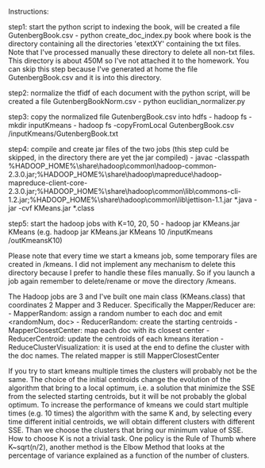 Instructions:

step1: start the python script to indexing the book, will be created a file GutenbergBook.csv
	- python create_doc_index.py book
	where book is the directory containing all the directories 'etextXY' containing the txt files.
	Note that I've processed manually these directory to delete all non-txt files. This directory is about 450M so I've not attached it to the homework.
	You can skip this step because I've generated at home the file GutenbergBook.csv and it is into this directory.
	
step2: normalize the tfidf of each document with the python script, will be created a file GutenbergBookNorm.csv
	- python euclidian_normalizer.py
	
step3: copy the normalized file GutenbergBook.csv into hdfs
	- hadoop fs -mkdir inputKmeans
	- hadoop fs -copyFromLocal GutenbergBook.csv /inputKmeans/GutenbergBook.txt
	
step4: compile and create jar files of the two jobs (this step culd be skipped, in the directory there are yet the jar compiled)
	- javac -classpath %HADOOP_HOME%\share\hadoop\common\hadoop-common-2.3.0.jar;%HADOOP_HOME%\share\hadoop\mapreduce\hadoop-mapreduce-client-core-2.3.0.jar;%HADOOP_HOME%\share\hadoop\common\lib\commons-cli-1.2.jar;%HADOOP_HOME%\share\hadoop\common\lib\jettison-1.1.jar *.java
	- jar -cvf KMeans.jar *.class
	
step5: start the hadoop jobs with K=10, 20, 50
	- hadoop jar KMeans.jar KMeans <K> <inputPath> <outputPath> (e.g. hadoop jar KMeans.jar KMeans 10 /inputKmeans /outKmeansK10)
		
Please note that every time we start a kmeans job, some temporary files are created in /kmeans. I did not implement any mechanism to delete this directory
because I prefer to handle these files manually. So if you launch a job again remember to delete/rename	or move the directory /kmeans.

The Hadoop jobs are 3 and I've built one main class (KMeans.class) that coordinates 2 Mapper and 3 Reducer. Specifically the Mapper/Reducer are:
	- MapperRandom: assign a random number to each doc and emit <randomNum, doc>
	- ReducerRandom: create the starting centroids
	- MapperClosestCenter: map each doc with its closest center
	- ReducerCentroid: update the centroids of each kmeans iteration
	- ReduceClusterVisualization: it is used at the end to define the cluster with the doc names. The related mapper is still MapperClosestCenter
	
If you try to start kmeans multiple times the clusters will probably not be the same.
The choice of the initial centroids change the evolution of the algorithm that bring to a local optimum, i.e. a solution that minimize the SSE from the
selected starting centroids, but it will be not probably the global optimum. To increase the performance of kmeans we could start multiple times (e.g. 10 times)
the algorithm with the same K and, by selecting every time different initial centroids, we will obtain different clusters with different SSE.
Than we choose the clusters that bring our minimum value of SSE.
How to choose K is not a trivial task. One policy is the Rule of Thumb where K~sqrt(n/2), another method is the Elbow Method that looks at the percentage
of variance explained as a function of the number of clusters.
